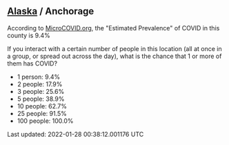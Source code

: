 
## [Alaska](/united-states/alaska) / Anchorage

According to [MicroCOVID.org](http://microcovid.org),
the "Estimated Prevalence" of COVID in this county is 9.4%

If you interact with a certain number of people in this location
(all at once in a group, or spread out across the day), what is the chance that
1 or more of them has COVID?

- 1 person: 9.4%
- 2 people: 17.9%
- 3 people: 25.6%
- 5 people: 38.9%
- 10 people: 62.7%
- 25 people: 91.5%
- 100 people: 100.0%

Last updated: 2022-01-28 00:38:12.001176 UTC
